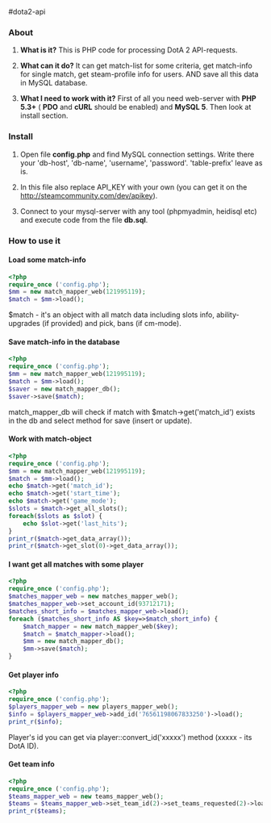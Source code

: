 #dota2-api

### About

1. **What is it?**
This is PHP code for processing DotA 2 API-requests.

2. **What can it do?**
It can get match-list for some criteria, get match-info for single match, get steam-profile info for users.
AND save all this data in MySQL database.

3. **What I need to work with it?**
First of all you need web-server with **PHP 5.3+** ( **PDO** and **cURL** should be enabled) and **MySQL 5**. Then look at install section.

### Install

1. Open file **config.php** and find MySQL connection settings. Write there your 'db-host', 'db-name', 'username', 'password'. 'table-prefix' leave as is.

2. In this file also replace API_KEY with your own (you can get it on the http://steamcommunity.com/dev/apikey).

3. Connect to your mysql-server with any tool (phpmyadmin, heidisql etc) and execute code from the file **db.sql**.

### How to use it

#### Load some match-info
```php
<?php
require_once ('config.php');
$mm = new match_mapper_web(121995119);
$match = $mm->load();
```
$match - it's an object with all match data including slots info, ability-upgrades (if provided) and pick, bans (if cm-mode).

#### Save match-info in the database
```php
<?php
require_once ('config.php');
$mm = new match_mapper_web(121995119);
$match = $mm->load();
$saver = new match_mapper_db();
$saver->save($match);
```
match_mapper_db will check if match with $match->get('match_id') exists in the db and select method for save (insert or update).


#### Work with match-object
```php
<?php
require_once ('config.php');
$mm = new match_mapper_web(121995119);
$match = $mm->load();
echo $match->get('match_id');
echo $match->get('start_time');
echo $match->get('game_mode');
$slots = $match->get_all_slots();
foreach($slots as $slot) {
    echo $slot->get('last_hits');
}
print_r($match->get_data_array());
print_r($match->get_slot(0)->get_data_array());
```

#### I want get all matches with some player
````php
<?php
require_once ('config.php');
$matches_mapper_web = new matches_mapper_web();
$matches_mapper_web->set_account_id(93712171);
$matches_short_info = $matches_mapper_web->load();
foreach ($matches_short_info AS $key=>$match_short_info) {
    $match_mapper = new match_mapper_web($key);
    $match = $match_mapper->load();
    $mm = new match_mapper_db();
    $mm->save($match);
}
````

#### Get player info
````php
<?php
require_once ('config.php');
$players_mapper_web = new players_mapper_web();
$info = $players_mapper_web->add_id('76561198067833250')->load();
print_r($info);
````
Player's id you can get via player::convert_id('xxxxx') method (xxxxx - its DotA ID).

#### Get team info
````php
<?php
require_once ('config.php');
$teams_mapper_web = new teams_mapper_web();
$teams = $teams_mapper_web->set_team_id(2)->set_teams_requested(2)->load();
print_r($teams);
````